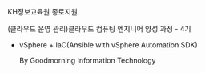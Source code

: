 KH정보교육원 종로지원

 (클라우드 운영 관리)클라우드 컴퓨팅 엔지니어 양성 과정 - 4기

 - vSphere + IaC(Ansible with vSphere Automation SDK)
 
   By Goodmorning Information Technology
